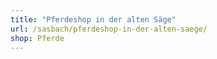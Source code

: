 ```yaml
---
title: "Pferdeshop in der alten Säge"
url: /sasbach/pferdeshop-in-der-alten-saege/
shop: Pferde
---
```

